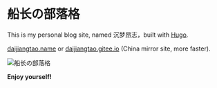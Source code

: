 # 船长の部落格

This is my personal blog site, named 沉梦昂志，built with [Hugo](https://gohugo.io/).

[daijiangtao.name](http://daijiangtao.name) or [daijiangtao.gitee.io](https://daijiangtao.gitee.io) (China mirror site, more faster).

![船长の部落格](https://i.loli.net/2021/02/27/n2JP1WoUAVcZgkB.png)

**Enjoy yourself!**

